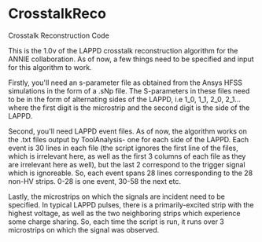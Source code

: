 # CrosstalkReco
Crosstalk Reconstruction Code

This is the 1.0v of the LAPPD crosstalk reconstruction algorithm for the ANNIE collaboration. As of now, a few things need to be specified and input for this algorithm to work.

Firstly, you'll need an s-parameter file as obtained from the Ansys HFSS simulations in the form of a .sNp file. The S-parameters in these files need to be in the form of alternating sides of the LAPPD, i.e 1_0, 1_1, 2_0, 2_1... where the first digit is the microstrip and the second digit is the side of the LAPPD.

Second, you'll need LAPPD event files. As of now, the algorithm works on the .txt files output by ToolAnalysis- one for each side of the LAPPD. Each event is 30 lines in each file (the script ignores the first line of the files, which is irrelevant here, as well as the first 3 columns of each file as they are irrelevant here as well), but the last 2 correspond to the trigger signal which is ignoreable. So, each event spans 28 lines corresponding to the 28 non-HV strips. 0-28 is one event, 30-58 the next etc.

Lastly, the microstrips on which the signals are incident need to be specified. In typical LAPPD pulses, there is a primarily-excited strip with the highest voltage, as well as the two neighboring strips which experience some charge sharing. So, each time the script is run, it runs over 3 microstrips on which the signal was observed.
